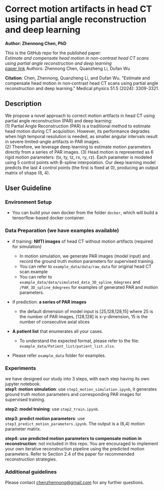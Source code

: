 # Correct motion artifacts in head CT using partial angle reconstruction and deep learning
**Author: Zhennong Chen, PhD**<br />

This is the GitHub repo for the published paper: <br />
*Estimate and compensate head motion in non-contrast head CT scans using partial angle reconstruction and deep learning*<br />
[paper link](https://aapm.onlinelibrary.wiley.com/doi/abs/10.1002/mp.17047)
Authors: Zhennong Chen, Quanzheng Li, Dufan Wu<br />

**Citation**: Chen, Zhennong, Quanzheng Li, and Dufan Wu. "Estimate and compensate head motion in non‐contrast head CT scans using partial angle reconstruction and deep learning." Medical physics 51.5 (2024): 3309-3321.

## Description
We propose a novel approach to correct motion artifacts in head CT using partial angle reconstruction (PAR) and deep learning:<br />
(1) Partial Angle Reconstruction (PAR) is a traditional method to estimate head motion during CT acquisition. However, its performance degrades when high temporal resolution is needed, as smaller angular intervals result in severe limited-angle artifacts in PAR images.<br />
(2) Therefore, we leverage deep learning to estimate motion parameters directly from a series of PAR images. 
(3) Head motion is represented as 6 rigid motion parameters: (tx, ty, tz, rx, ry, rz). Each parameter is modeled using 5 control points with B-spline interpolation. Our deep learning model predicts the last 4 control points (the first is fixed at 0), producing an output matrix of shape (6, 4).<br />

## User Guideline
### Environment Setup
- You can build your own docker from the folder ```docker```, which will build a tensorflow-based docker container. <br />

### Data Preparation (we have examples available)

- if training: **NIfTI images** of head CT without motion artifacts (required for simulation) 
   - In motion simulation, we generate PAR images (model input) and record the ground truth motion parameters for supervised training.
   - You can refer to ```example_data/data/raw_data``` for original head CT scan example
   - You can refer to ```example_data/data/simulated_data_3D_spline_6degrees``` and ```/PAR_3D_spline_6degrees``` for examples of generated PAR and motion parameters.

- if prediction: **a series of PAR images** 
   - the default dimension of model input is [25,128,128,15] where 25 is the number of PAR images, [128,128] is x-y-dimension, 15 is the number of consecutive axial slices

- **A patient list** that enumerates all your cases.  
   - To understand the expected format, please refer to the file:  
     `example_data/Patient_list/patient_list.xlsx`.

- Please refer ```example_data``` folder for examples.


### Experiments
we have designed our study into 3 steps, with each step having its own jupyter notebook.<br /> 
**step1: motion simulation**: use ```step1_motion_simulation.ipynb```, it generates ground truth motion parameters and corresponding PAR images for supervised training. <br /> 

**step2: model training**: use ```step2_train.ipynb```.<br /> 

**step3: predict motion parameters**: use ```step3_predict_motion_parameters.ipynb```. The output is a (6,4) motion parameter matrix. <br /> 

**step4: use predicted motion parameters to compensate motion in reconstruction**: not included in this repo. You are encouraged to implement your own iterative reconstruction pipeline using the predicted motion parameters. Refer to Section 2.4 of the paper for recommended reconstruction strategies.<br /> 

### Additional guidelines 
Please contact chenzhennong@gmail.com for any further questions.



